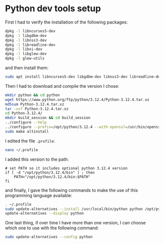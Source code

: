 # Python dev tools setup

First I had to verify the installation of the following packages:

```bash
dpkg -l libncurses5-dev
dpkg -l libgdbm-dev
dpkg -l libnss3-dev
dpkg -l libreadline-dev
dpkg -l libxi-dev
dpkg -l libglew-dev
dpkg -l glew-utils
```

and then install them:

```bash
sudo apt install libncurses5-dev libgdbm-dev libnss3-dev libreadline-dev libxi-dev libglew-dev glew-utils
```

Then I had to download and compile the version I chose:

```bash
mkdir python && cd python
wget https://www.python.org/ftp/python/3.12.4/Python-3.12.4.tar.xz
md5sum Python-3.12.4.tar.xz
tar -xvf Python-3.12.4.tar.xz
cd Python-3.12.4/
mkdir build_session && cd build_session
../configure --help
../configure --prefix=/opt/python/3.12.4 --with-openssl=/usr/bin/openssl --enable-big-digits --enable-ipv6 --enable-optimizations
sudo make altinstall
```

I edited the file `.profile`:

```bash
nano ~/.profile
```

I added this version to the path:

```text
# set PATH so it includes optional python 3.12.4 version
if [ -d "/opt/python/3.12.4/bin" ] ; then
    PATH="/opt/python/3.12.4/bin:$PATH"
fi
```

and finally, I gave the following commands to make the use of this programming language available:

```bash
. ~/.profile
sudo update-alternatives --install /usr/local/bin/python python /opt/python/3.12.4/bin/python3.12 110
update-alternatives --display python
```

One last thing, if over time I have more than one version, I can choose which one to use with the following command:

```bash
sudo update-alternatives --config python
```
